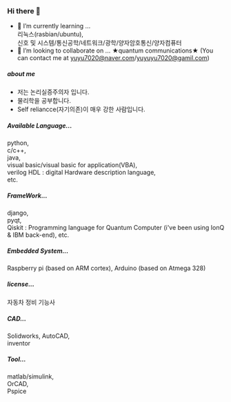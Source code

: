 ### Hi there 👋
- 🌱 I’m currently learning ...   
  리눅스(rasbian/ubuntu),  
  신호 및 시스템/통신공학/네트워크/광학/양자암호통신/양자컴퓨터
- 👯 I’m looking to collaborate on ... ★quantum communications★ 
  (You can contact me at yuyu7020@naver.com/yuyuyu7020@gamil.com)
##### about me
- 저는 논리실증주의자 입니다.  
- 물리학을 공부합니다.  
- Self reliancce(자기의존)이 매우 강한 사람입니다. 

##### Available Language...
  python,   
  c/c++,  
  java,   
  visual basic/visual basic for application(VBA),  
  verilog HDL : digital Hardware description language,    
  etc.  

##### FrameWork...
  django,   
  pyqt,   
  Qiskit : Programming language for Quantum Computer (i've been using IonQ & IBM back-end), 
  etc.  

##### Embedded System...
  Raspberry pi (based on ARM cortex), 
  Arduino (based on Atmega 328) 

##### license...
  자동차 정비 기능사  

##### CAD...
  Solidworks, 
  AutoCAD,  
  inventor  

##### Tool...
  matlab/simulink,  
  OrCAD,  
  Pspice  
